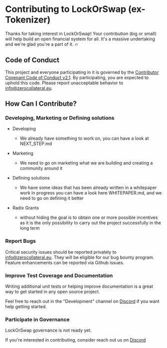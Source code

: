 # Contributing to LockOrSwap (ex-Tokenizer)

Thanks for taking interest in LockOrSwap! Your contribution (big or small) will help build an open financial system for all. It's a massive undertaking and we're glad you're a part of it. :fire:

## Code of Conduct

This project and everyone participating in it is governed by the [Contributor Covenant Code of Conduct v2.1](https://www.contributor-covenant.org/version/2/1/code_of_conduct/). By participating, you are expected to uphold this code. Please report unacceptable behavior to [info@zerocollateral.eu](mailto:info@zerocollateral.eu).

## How Can I Contribute?

### Developing, Marketing or Defining solutions

- Developing 
  -   We already have something to work on, you can have a look at NEXT_STEP.md

- Marketing 
  - We need to go on marketing what we are building and creating a community around it
  
- Defining solutions
  - We have some ideas that has been already written in a whitepaper work in progress you can have a look here WHITEPAPER.md, and we need to go on defining it better

- Radix Grants
  - without hiding the goal is to obtain one or more possible incentives as it is the only possibility to carry out the project successfully in the long term




### Report Bugs

Critical security issues should be reported privately to info@zerocollateral.eu. 
They will be eligible for our bug bounty program.
Feature enhancements can be reported via Github issues.

### Improve Test Coverage and Documentation

Writing additional unit tests or helping improve documentation is a great way to get started in any open source project. 

Feel free to reach out in the "Development" channel on [Discord](https://discord.gg/J3HgWVsS) if you want help getting started.

### Participate in Governance

LockOrSwap governance is not ready yet. 

If you're interested in contributing, consider reach out us on [Discord](https://discord.gg/J3HgWVsS)

